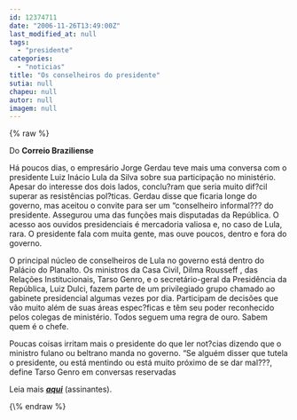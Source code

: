 ```yaml
---
id: 12374711
date: "2006-11-26T13:49:00Z"
last_modified_at: null
tags:
  - "presidente"
categories:
  - "noticias"
title: "Os conselheiros do presidente"
sutia: null
chapeu: null
autor: null
imagem: null
---
```

{\% raw %}
<p><P>Do <STRONG>Correio Braziliense</STRONG></P></p>
<p><P>Há poucos dias, o empresário Jorge Gerdau teve mais uma conversa com o presidente Luiz Inácio Lula da Silva sobre sua participação no ministério. Apesar do interesse dos dois lados, conclu?ram que seria muito dif?cil superar as resistências pol?ticas. Gerdau disse que ficaria longe do governo, mas aceitou o convite para ser um “conselheiro informal??? do presidente. Assegurou uma das funções mais disputadas da República. O acesso aos ouvidos presidenciais é mercadoria valiosa e, no caso de Lula, rara. O presidente fala com muita gente, mas ouve poucos, dentro e fora do governo. </P></p>
<p><P>O principal núcleo de conselheiros de Lula no governo está dentro do Palácio do Planalto. Os ministros da Casa Civil, Dilma Rousseff , das Relações Institucionais, Tarso Genro, e o secretário-geral da Presidência da República, Luiz Dulci, fazem parte de um privilegiado grupo chamado ao gabinete presidencial algumas vezes por dia. Participam de decisões que vão muito além de suas áreas espec?ficas e têm seu poder reconhecido pelos colegas de ministério. Todos seguem uma regra de ouro. Sabem quem é o chefe.&nbsp;&nbsp; </P></p>
<p><P>Poucas coisas irritam mais o presidente do que ler not?cias dizendo que o ministro fulano ou beltrano manda no governo. “Se alguém disser que tutela o presidente, ou está mentindo ou está muito próximo de se dar mal???, define Tarso Genro em conversas reservadas</P></p>
<p><P>Leia mais <EM><A href=\"https://www2.correioweb.com.br/cbonline/politica/pri_pol_177.htm?\" target=_blank><STRONG>aqui</STRONG></A></EM> (assinantes).</P> </p>
{\% endraw %}